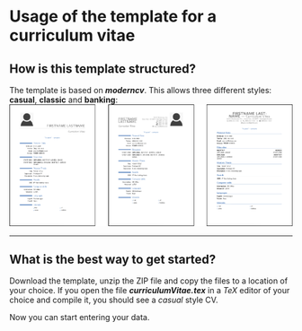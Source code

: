# Usage of the template for a curriculum vitae
## How is this template structured?
The template is based on ***moderncv***. This allows three different styles: **casual**, **classic** and **banking**:
![Styles casual, classic, banking](./cv_images/cv_styles.png)

---

## What is the best way to get started?

Download the template, unzip the ZIP file and copy the files to a location of your choice. If you open the file ***curriculumVitae.tex*** in a *TeX* editor of your choice and compile it, you should see a *casual* style CV.

Now you can start entering your data.
